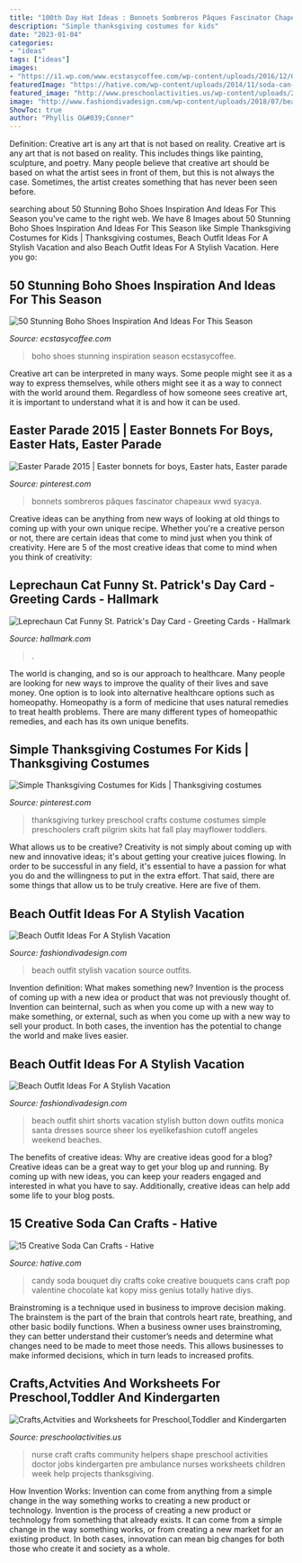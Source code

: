 ```yaml
---
title: "100th Day Hat Ideas : Bonnets Sombreros Pâques Fascinator Chapeaux Wwd Syacya"
description: "Simple thanksgiving costumes for kids"
date: "2023-01-04"
categories:
- "ideas"
tags: ["ideas"]
images:
- "https://i1.wp.com/www.ecstasycoffee.com/wp-content/uploads/2016/12/Gifts-Of-Life.jpg?resize=564%2C876"
featuredImage: "https://hative.com/wp-content/uploads/2014/11/soda-can-crafts/9-soda-can-candy-bouquet.jpg"
featured_image: "http://www.preschoolactivities.us/wp-content/uploads/2015/01/Nurse-shape-craft.jpg"
image: "http://www.fashiondivadesign.com/wp-content/uploads/2018/07/beach-outfits-9-.jpg"
ShowToc: true
author: "Phyllis O&#039;Conner"
---
```



Definition: Creative art is any art that is not based on reality.
Creative art is any art that is not based on reality. This includes things like painting, sculpture, and poetry. Many people believe that creative art should be based on what the artist sees in front of them, but this is not always the case. Sometimes, the artist creates something that has never been seen before.

	

		
searching about 50 Stunning Boho Shoes Inspiration And Ideas For This Season you've came to the right web. We have 8 Images about 50 Stunning Boho Shoes Inspiration And Ideas For This Season like Simple Thanksgiving Costumes for Kids | Thanksgiving costumes, Beach Outfit Ideas For A Stylish Vacation and also Beach Outfit Ideas For A Stylish Vacation. Here you go:
		
    
## 50 Stunning Boho Shoes Inspiration And Ideas For This Season

<img loading=lazy src="https://i1.wp.com/www.ecstasycoffee.com/wp-content/uploads/2016/12/Gifts-Of-Life.jpg?resize=564%2C876" onerror="this.onerror=null;this.src='https://tse1.mm.bing.net/th?id=OIP.xXOdlf3zDDVZWL29cfo3VgHaLg&amp;pid=15.1';" alt="50 Stunning Boho Shoes Inspiration And Ideas For This Season">

_Source: ecstasycoffee.com_

>boho shoes stunning inspiration season ecstasycoffee. 

	

Creative art can be interpreted in many ways. Some people might see it as a way to express themselves, while others might see it as a way to connect with the world around them. Regardless of how someone sees creative art, it is important to understand what it is and how it can be used.

    
## Easter Parade 2015 | Easter Bonnets For Boys, Easter Hats, Easter Parade

<img loading=lazy src="https://i.pinimg.com/736x/2c/b6/56/2cb65651e0068dddd3a6821b0d513a52--easter-bonnets-easter-bunny.jpg" onerror="this.onerror=null;this.src='https://tse4.mm.bing.net/th?id=OIP.HM0JWX9QCKRcIFkQ0Q_CmQHaLG&amp;pid=15.1';" alt="Easter Parade 2015 | Easter bonnets for boys, Easter hats, Easter parade">

_Source: pinterest.com_

>bonnets sombreros pâques fascinator chapeaux wwd syacya. 

	

Creative ideas can be anything from new ways of looking at old things to coming up with your own unique recipe. Whether you're a creative person or not, there are certain ideas that come to mind just when you think of creativity. Here are 5 of the most creative ideas that come to mind when you think of creativity: 

    
## Leprechaun Cat Funny St. Patrick&#039;s Day Card - Greeting Cards - Hallmark

<img loading=lazy src="https://www.hallmark.com/dw/image/v2/AALB_PRD/on/demandware.static/-/Sites-hallmark-master/default/dw62ca4a29/images/finished-goods/Leprechaun-Cat-Funny-St.-Patricks-Day-Card_349ZSP1369_04.jpg?sw=1920" onerror="this.onerror=null;this.src='https://tse1.mm.bing.net/th?id=OIP.raWpObV_iAEL61OgrkB73gHaHa&amp;pid=15.1';" alt="Leprechaun Cat Funny St. Patrick&#039;s Day Card - Greeting Cards - Hallmark">

_Source: hallmark.com_

>. 

	

The world is changing, and so is our approach to healthcare. Many people are looking for new ways to improve the quality of their lives and save money. One option is to look into alternative healthcare options such as homeopathy. Homeopathy is a form of medicine that uses natural remedies to treat health problems. There are many different types of homeopathic remedies, and each has its own unique benefits.

    
## Simple Thanksgiving Costumes For Kids | Thanksgiving Costumes

<img loading=lazy src="https://i.pinimg.com/736x/ed/85/92/ed85923fedfee97646c0510bba5ce0d7--preschool-themes-preschool-projects.jpg" onerror="this.onerror=null;this.src='https://tse3.mm.bing.net/th?id=OIP.Dctyq7_mamBnlMmjlaGgygHaLI&amp;pid=15.1';" alt="Simple Thanksgiving Costumes for Kids | Thanksgiving costumes">

_Source: pinterest.com_

>thanksgiving turkey preschool crafts costume costumes simple preschoolers craft pilgrim skits hat fall play mayflower toddlers. 

	

What allows us to be creative?
Creativity is not simply about coming up with new and innovative ideas; it's about getting your creative juices flowing. In order to be successful in any field, it's essential to have a passion for what you do and the willingness to put in the extra effort. That said, there are some things that allow us to be truly creative. Here are five of them.

    
## Beach Outfit Ideas For A Stylish Vacation

<img loading=lazy src="http://www.fashiondivadesign.com/wp-content/uploads/2018/07/beach-outfits-9-.jpg" onerror="this.onerror=null;this.src='https://tse2.mm.bing.net/th?id=OIP.u5EHzoRPkaURMYPfYHe0-AHaLG&amp;pid=15.1';" alt="Beach Outfit Ideas For A Stylish Vacation">

_Source: fashiondivadesign.com_

>beach outfit stylish vacation source outfits. 

	

Invention definition: What makes something new?
Invention is the process of coming up with a new idea or product that was not previously thought of. Invention can beinternal, such as when you come up with a new way to make something, or external, such as when you come up with a new way to sell your product. In both cases, the invention has the potential to change the world and make lives easier.

    
## Beach Outfit Ideas For A Stylish Vacation

<img loading=lazy src="https://www.fashiondivadesign.com/wp-content/uploads/2018/07/beach-outfits-3-.jpg" onerror="this.onerror=null;this.src='https://tse1.mm.bing.net/th?id=OIP.qP84pAlNNyXx_qJw5iqlSQHaLH&amp;pid=15.1';" alt="Beach Outfit Ideas For A Stylish Vacation">

_Source: fashiondivadesign.com_

>beach outfit shirt shorts vacation stylish button down outfits monica santa dresses source sheer los eyelikefashion cutoff angeles weekend beaches. 

	

The benefits of creative ideas: Why are creative ideas good for a blog?
Creative ideas can be a great way to get your blog up and running. By coming up with new ideas, you can keep your readers engaged and interested in what you have to say. Additionally, creative ideas can help add some life to your blog posts.

    
## 15 Creative Soda Can Crafts - Hative

<img loading=lazy src="https://hative.com/wp-content/uploads/2014/11/soda-can-crafts/9-soda-can-candy-bouquet.jpg" onerror="this.onerror=null;this.src='https://tse1.mm.bing.net/th?id=OIP.W9x7pzj7OIxnHnL7S_0PZgHaLG&amp;pid=15.1';" alt="15 Creative Soda Can Crafts - Hative">

_Source: hative.com_

>candy soda bouquet diy crafts coke creative bouquets cans craft pop valentine chocolate kat kopy miss genius totally hative diys. 

	

Brainstroming is a technique used in business to improve decision making. The brainstem is the part of the brain that controls heart rate, breathing, and other basic bodily functions. When a business owner uses brainstroming, they can better understand their customer’s needs and determine what changes need to be made to meet those needs. This allows businesses to make informed decisions, which in turn leads to increased profits.

    
## Crafts,Actvities And Worksheets For Preschool,Toddler And Kindergarten

<img loading=lazy src="http://www.preschoolactivities.us/wp-content/uploads/2015/01/Nurse-shape-craft.jpg" onerror="this.onerror=null;this.src='https://tse1.mm.bing.net/th?id=OIP.2MfqV_l1D1cRftlT56r8UgHaJ4&amp;pid=15.1';" alt="Crafts,Actvities and Worksheets for Preschool,Toddler and Kindergarten">

_Source: preschoolactivities.us_

>nurse craft crafts community helpers shape preschool activities doctor jobs kindergarten pre ambulance nurses worksheets children week help projects thanksgiving. 

	

How Invention Works: Invention can come from anything from a simple change in the way something works to creating a new product or technology.
Invention is the process of creating a new product or technology from something that already exists. It can come from a simple change in the way something works, or from creating a new market for an existing product. In both cases, innovation can mean big changes for both those who create it and society as a whole.

